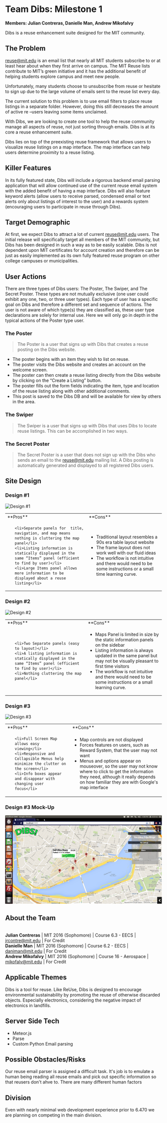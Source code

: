 Team Dibs: Milestone 1 
=========

<strong>Members: Julian Contreras, Danielle Man, Andrew Mikofalvy</strong>

Dibs is a reuse enhancement suite designed for the MIT community.

The Problem
----

reuse@mit.edu is an email list that nearly all MIT students subscribe to or at least hear about when they first arrive on campus. The MIT Reuse lists contribute to MIT’s green initiative and it has the additional benefit of helping students explore campus and meet new people.

Unfortunately, many students choose to unsubscribe from reuse or hesitate to sign up due to the large volume of emails sent to the reuse list every day.

The current solution to this problem is to use email filters to place reuse listings in a separate folder. However, doing this still decreases the amount of active re –users leaving some items unclaimed.

With Dibs, we are looking to create one tool to help the reuse community manage all aspects of reuse, not just sorting through emails. Dibs is at its core a reuse enhancement suite.

Dibs lies on top of the preexisting reuse framework that allows users to visualize reuse listings on a map interface. The map interface can help users determine proximity to a reuse listing.

Killer Features
----
In its fully featured state, Dibs will include a rigorous backend email parsing application that will allow continued use of the current reuse email system with the added benefit of having a map interface. Dibs will also feature keyword alerts (allow users to receive parsed, condensed email or text alerts only about listings of interest to the user) and a rewards system (encouraging users to participate in reuse through Dibs).

Target Demographic
----
At first, we expect Dibs to attract a lot of current reuse@mit.edu users. The initial release will specifically target all members of the MIT community, but Dibs has been designed in such a way as to be easily scalable. Dibs is not dependent upon MIT certificates for account creation and therefore can be just as easily implemented as its own fully featured reuse program on other college campuses or municipalities.

User Actions
---
There are three types of Dibs users: The Poster, The Swiper, and The Secret Poster. These types are not mutually exclusive (one user could exhibit any one, two, or three user types). Each type of user has a specific goal on Dibs and therefore a different set and sequence of actions. The user is not aware of which type(s) they are classified as, these user type declarations are solely for internal use. Here we will only go in depth in the typical actions of the Poster type user.

<h3>The Poster</h3>

>The Poster is a user that signs up with Dibs that creates a reuse posting on the Dibs website. 

- The poster begins with an item they wish to list on reuse.
- The poster visits the Dibs website and creates an account on the welcome screen.
- The poster can then create a reuse listing directly from the Dibs website by clicking on the “Create a Listing” button.
- The poster fills out the form fields indicating the item, type and location of the reuse listing along with other additional comments.
- This post is saved to the Dibs DB and will be available for view by others in the area.

<h3>The Swiper</h3>

>The Swiper is a user that signs up with Dibs that uses Dibs to locate reuse listings. This can be accomplished in two ways.


<h3>The Secret Poster</h3>

>The Secret Poster is a user that does not sign up with the Dibs who sends an email to the reuse@mit.edu mailing list.  A Dibs posting is automatically generated and displayed to all registered Dibs users.

Site Design
---
<h3>Design #1</h3>
<img src="images/design1.png" alt="Design #1"></img>
<table>
<tr><td>**Pros**</td><td>**Cons**</td></tr>
<tr>
<td><ul>

    <li>Separate panels for  title, navigation, and map means nothing is cluttering the map panel</li>
    <li>Listing information is statically displayed in the same “Items” panel (efficient to find by user)</li>
    <li>Large Items panel allows more information to be displayed about a reuse listing</li>
</ul></td>
<td><ul>
    <li>Traditional layout resembles a 90s era table layout website</li>
    <li>The frame layout does not work well with our fluid ideas</li>
    <li>The workflow is not intuitive and there would need to be some instructions or a small time learning curve.</li>
</ul></td>
</tr></table>

<h3>Design #2</h3>
<img src="images/design2.png" alt="Design #2"></img>

<table>
<tr><td>**Pros**</td><td>**Cons**</td></tr>
<tr>
<td><ul>

    <li>Two Separate panels (easy to layout)</li>
    <li>A listing information is statically displayed in the same “Items” panel (efficient to find by user)</li>
    <li>Nothing cluttering the map panel</li>
</ul></td>
<td><ul>
    <li>Maps Panel is limited in size by the static information panels on the sidebar</li>
    <li>Listing information is always updated in the same panel but may not be visually pleasant to first time visitors</li>
    <li>The workflow is not intuitive and there would need to be some instructions or a small learning curve.</li>
</ul></td>
</tr></table>

<h3>Design #3</h3>
<img src="images/design3.png" alt="Design #3"></img>

<table>
<tr><td>**Pros**</td><td>**Cons**</td></tr>
<tr>
<td><ul>

    <li>Full Screen Map allows easy viewing</li>
    <li>Responsive and Collapsible Menus help minimize the clutter on the screen</li>
    <li>Info boxes appear and disappear with changing user focus</li>
</ul></td>
<td><ul>
    <li>Map controls are not displayed</li>
    <li>Forces features on users, such as Reward System, that the user may not want</li>
    <li>Menus and options appear on mouseover, so the user may not know where to click to get the information they need, although it really depends on how familiar they are with Google's map interface</li>
</ul></td>
</tr></table>

<h3>Design #3 Mock-Up</h3>
<img src="images/main_screen.png" alt="Design #3 Full"></img>


About the Team
----

<br>**Julian Contreras** | MIT 2016 (Sophomore) | Course 6.3 - EECS | jrcontre@mit.edu | For Credit 
<br>**Danielle Man** | MIT 2016 (Sophomore) | Course 6.2 - EECS | daniman@mit.edu | For Credit
<br>**Andrew Mikofalvy** | MIT 2016 (Sophomore) | Course 16 - Aerospace  | mikofalv@mit.edu | For Credit

Applicable Themes
---
Dibs is a tool for reuse. Like ReUse, Dibs is designed to encourage environmental sustainability by promoting the reuse of otherwise discarded objects. Especially electronics, considering the negative impact of electronics in landfills.

Server Side Tech
---
- Meteor.js
- Parse
- Custom Python Email parsing

Possible Obstacles/Risks
---
Our reuse email parser is assigned a difficult task. It's job is to emulate a human being reading all reuse emails and pick out specific information so that reusers don't ahve to. There are many different human factors  

Division
---
Even with nearly minimal web development experience prior to 6.470 we are planning on competing in the main division.
